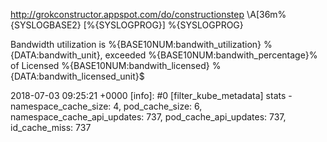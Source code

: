 http://grokconstructor.appspot.com/do/constructionstep
\A\[36m%{SYSLOGBASE2} \[%{SYSLOGPROG}] %{SYSLOGPROG}

Bandwidth utilization is %{BASE10NUM:bandwith_utilization} %{DATA:bandwith_unit}, exceeded %{BASE10NUM:bandwith_percentage}% of Licensed %{BASE10NUM:bandwith_licensed} %{DATA:bandwith_licensed_unit}$


2018-07-03 09:25:21 +0000 [info]: #0 [filter_kube_metadata] stats - namespace_cache_size: 4, pod_cache_size: 6, namespace_cache_api_updates: 737, pod_cache_api_updates: 737, id_cache_miss: 737
